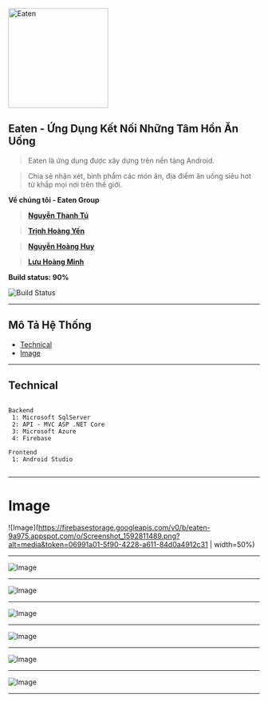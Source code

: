 <img src="https://firebasestorage.googleapis.com/v0/b/eaten-9a975.appspot.com/o/EATEN_logo_tran.png?alt=media&token=ff04101c-0e6a-43b5-aed9-f65790cfc6a3" title="Eaten" alt="Eaten" width="200" height="200">

## Eaten - Ứng Dụng Kết Nối Những Tâm Hồn Ăn Uống 

> Eaten là ứng dụng được xây dựng trên nền tảng Android.

> Chia sẻ nhận xét, bình phẩm các món ăn, địa điểm ăn uống siêu hot từ khắp mọi nơi trên thế giới.

**Về chúng tôi - Eaten Group**
> <a href="http://facebook.com/nguyentu.299" target="_blank">**Nguyễn Thanh Tú**</a>

> <a href="http://facebook.com/trhgyen" target="_blank">**Trịnh Hoàng Yến**</a>

> <a href="http://facebook.com/hoangminh.luu.716" target="_blank">**Nguyễn Hoàng Huy**</a>

> <a href="http://facebook.com/hoanghuy2015" target="_blank">**Lưu Hoàng Minh**</a>

**Build status: 90%**

![Build Status](https://img.shields.io/badge/Build%3A-testing-green)

---

## Mô Tả Hệ Thống
- [Technical](#Technical)
- [Image](#Image)

---

## Technical

```

Backend
 1: Microsoft SqlServer
 2: API - MVC ASP .NET Core
 3: Microsoft Azure
 4: Firebase
 
Frontend
 1: Android Studio
 
```

---

# Image

![Image](https://firebasestorage.googleapis.com/v0/b/eaten-9a975.appspot.com/o/Screenshot_1592811489.png?alt=media&token=06991a01-5f90-4228-a611-84d0a4912c31 | width=50%)

---

![Image](https://firebasestorage.googleapis.com/v0/b/eaten-9a975.appspot.com/o/Screenshot_1592812513.png?alt=media&token=361da5e2-b0f0-4127-9729-c92b02401aaa) 

---

![Image](https://firebasestorage.googleapis.com/v0/b/eaten-9a975.appspot.com/o/Screenshot_1592811543.png?alt=media&token=a563398f-eeea-48e9-9655-f6b34d48901d) 

---

![Image](https://firebasestorage.googleapis.com/v0/b/eaten-9a975.appspot.com/o/Screenshot_1592813965.png?alt=media&token=c196aedf-8b1b-48e9-9286-8f8d0fb23228) 

---

![Image](https://firebasestorage.googleapis.com/v0/b/eaten-9a975.appspot.com/o/Screenshot_1592814176.png?alt=media&token=476f8bb9-5e8f-43ef-8b5a-de0c00e0b148) 

---

![Image](https://firebasestorage.googleapis.com/v0/b/eaten-9a975.appspot.com/o/Screenshot_1592811553.png?alt=media&token=75680ec1-89aa-4171-8681-a5ff1f38a4f4) 

---

![Image](https://firebasestorage.googleapis.com/v0/b/eaten-9a975.appspot.com/o/Screenshot_1592812457.png?alt=media&token=d8be7477-09e6-4fe3-b0ec-71d4d8a049d3) 

---



